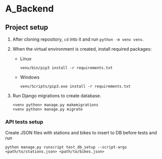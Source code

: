 # A_Backend

## Project setup

1. After cloning repository, `cd` into it and run `python -m venv venv`.
2. When the virtual environment is created, install required packages:
    * Linux

      ```shell
      venv/bin/pip3 install -r requirements.txt
      ```
    * Windows

      ```shell
      venv/Scripts/pip3.exe install -r requirements.txt
      ```
      
3. Run Django migrations to create database.

   ```
   <venv python> manage.py makemigrations
   <venv python> manage.py migrate
   ```

### API tests setup

Create JSON files with stations and bikes to insert to DB before tests and run

```
python manage.py runscript test_db_setup --script-args <path/to/stations.json> <path/to/bikes.json>
```